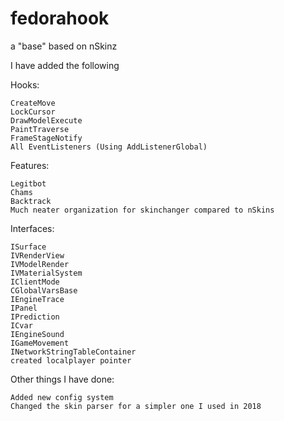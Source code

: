 # fedorahook
a "base" based on nSkinz

I have added the following

Hooks:
	
	
	CreateMove
	LockCursor
	DrawModelExecute
	PaintTraverse
	FrameStageNotify
	All EventListeners (Using AddListenerGlobal)

Features:
	
	
	Legitbot
	Chams
	Backtrack
	Much neater organization for skinchanger compared to nSkins

Interfaces:
	
	
	ISurface
	IVRenderView
	IVModelRender
	IVMaterialSystem
	IClientMode
	CGlobalVarsBase
	IEngineTrace
	IPanel
	IPrediction
	ICvar
	IEngineSound
	IGameMovement
	INetworkStringTableContainer
	created localplayer pointer 
  
Other things I have done:
 
 
	Added new config system
	Changed the skin parser for a simpler one I used in 2018
  
  
  
